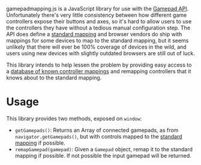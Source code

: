 gamepadmapping.js is a JavaScript library for use with the [Gamepad API]. Unfortunately there's very little consistency between how different game controllers expose their buttons and axes, so it's hard to allow users to use the controllers they have without a tedious manual configuration step. The API does define a [standard mapping] and browser vendors do ship with mappings for some devices to map to the standard mapping, but it seems unlikely that there will ever be 100% coverage of devices in the wild, and users using new devices with slightly outdated browsers are still out of luck.

This library intends to help lessen the problem by providing easy access to a [database of known controller mappings] and remapping controllers that it knows about to the standard mapping.

Usage
=====

This library provides two methods, exposed on `window`:
* `getGamepads()`: Returns an Array of connected gamepads, as from `navigator.getGamepads()`, but with controls mapped to the [standard mapping] if possible.
* `remapGamepad(gamepad)`: Given a `Gamepad` object, remap it to the standard mapping if possible. If not possible the input gamepad will be returned.

[Gamepad API]: https://dvcs.w3.org/hg/gamepad/raw-file/default/gamepad.html
[standard mapping]: https://dvcs.w3.org/hg/gamepad/raw-file/default/gamepad.html#remapping
[database of known controller mappings]: https://github.com/luser/gamepad-data
